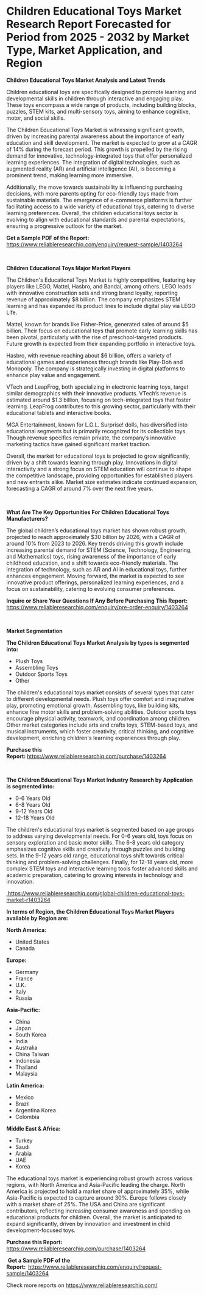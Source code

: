 <p><h1>Children Educational Toys Market Research Report Forecasted for Period from 2025 -  2032 by Market Type, Market Application, and Region</h1></p><p><strong>Children Educational Toys Market Analysis and Latest Trends</strong></p>
<p><p>Children educational toys are specifically designed to promote learning and developmental skills in children through interactive and engaging play. These toys encompass a wide range of products, including building blocks, puzzles, STEM kits, and multi-sensory toys, aiming to enhance cognitive, motor, and social skills.</p><p>The Children Educational Toys Market is witnessing significant growth, driven by increasing parental awareness about the importance of early education and skill development. The market is expected to grow at a CAGR of 14% during the forecast period. This growth is propelled by the rising demand for innovative, technology-integrated toys that offer personalized learning experiences. The integration of digital technologies, such as augmented reality (AR) and artificial intelligence (AI), is becoming a prominent trend, making learning more immersive.</p><p>Additionally, the move towards sustainability is influencing purchasing decisions, with more parents opting for eco-friendly toys made from sustainable materials. The emergence of e-commerce platforms is further facilitating access to a wide variety of educational toys, catering to diverse learning preferences. Overall, the children educational toys sector is evolving to align with educational standards and parental expectations, ensuring a progressive outlook for the market.</p></p>
<p><strong>Get a Sample PDF of the Report:&nbsp;</strong> <a href="https://www.reliableresearchiq.com/enquiry/request-sample/1403264?utm_campaign=114&utm_medium=2&utm_source=Github&utm_content=ia&utm_term=12012025&utm_id=children-educational-toys">https://www.reliableresearchiq.com/enquiry/request-sample/1403264</a></p>
<p>&nbsp;</p>
<p><strong>Children Educational Toys Major Market Players</strong></p>
<p><p>The Children's Educational Toys Market is highly competitive, featuring key players like LEGO, Mattel, Hasbro, and Bandai, among others. LEGO leads with innovative construction sets and strong brand loyalty, reporting revenue of approximately $8 billion. The company emphasizes STEM learning and has expanded its product lines to include digital play via LEGO Life.</p><p>Mattel, known for brands like Fisher-Price, generated sales of around $5 billion. Their focus on educational toys that promote early learning skills has been pivotal, particularly with the rise of preschool-targeted products. Future growth is expected from their expanding portfolio in interactive toys.</p><p>Hasbro, with revenue reaching about $6 billion, offers a variety of educational games and experiences through brands like Play-Doh and Monopoly. The company is strategically investing in digital platforms to enhance play value and engagement.</p><p>VTech and LeapFrog, both specializing in electronic learning toys, target similar demographics with their innovative products. VTech’s revenue is estimated around $1.3 billion, focusing on tech-integrated toys that foster learning. LeapFrog contributes to this growing sector, particularly with their educational tablets and interactive books.</p><p>MGA Entertainment, known for L.O.L. Surprise! dolls, has diversified into educational segments but is primarily recognized for its collectible toys. Though revenue specifics remain private, the company’s innovative marketing tactics have gained significant market traction.</p><p>Overall, the market for educational toys is projected to grow significantly, driven by a shift towards learning through play. Innovations in digital interactivity and a strong focus on STEM education will continue to shape the competitive landscape, providing opportunities for established players and new entrants alike. Market size estimates indicate continued expansion, forecasting a CAGR of around 7% over the next five years.</p></p>
<p>&nbsp;</p>
<p><strong>What Are The Key Opportunities For Children Educational Toys Manufacturers?</strong></p>
<p><p>The global children’s educational toys market has shown robust growth, projected to reach approximately $30 billion by 2026, with a CAGR of around 10% from 2023 to 2026. Key trends driving this growth include increasing parental demand for STEM (Science, Technology, Engineering, and Mathematics) toys, rising awareness of the importance of early childhood education, and a shift towards eco-friendly materials. The integration of technology, such as AR and AI in educational toys, further enhances engagement. Moving forward, the market is expected to see innovative product offerings, personalized learning experiences, and a focus on sustainability, catering to evolving consumer preferences.</p></p>
<p><strong>Inquire or Share Your Questions If Any Before Purchasing This Report:</strong> <a href="https://www.reliableresearchiq.com/enquiry/pre-order-enquiry/1403264?utm_campaign=114&utm_medium=2&utm_source=Github&utm_content=ia&utm_term=12012025&utm_id=children-educational-toys">https://www.reliableresearchiq.com/enquiry/pre-order-enquiry/1403264</a></p>
<p>&nbsp;</p>
<p><strong>Market Segmentation</strong></p>
<p><strong>The Children Educational Toys Market Analysis by types is segmented into:</strong></p>
<p><ul><li>Plush Toys</li><li>Assembling Toys</li><li>Outdoor Sports Toys</li><li>Other</li></ul></p>
<p><p>The children's educational toys market consists of several types that cater to different developmental needs. Plush toys offer comfort and imaginative play, promoting emotional growth. Assembling toys, like building kits, enhance fine motor skills and problem-solving abilities. Outdoor sports toys encourage physical activity, teamwork, and coordination among children. Other market categories include arts and crafts toys, STEM-based toys, and musical instruments, which foster creativity, critical thinking, and cognitive development, enriching children's learning experiences through play.</p></p>
<p><strong>Purchase this Report:&nbsp;</strong><a href="https://www.reliableresearchiq.com/purchase/1403264?utm_campaign=114&utm_medium=2&utm_source=Github&utm_content=ia&utm_term=12012025&utm_id=children-educational-toys">https://www.reliableresearchiq.com/purchase/1403264</a></p>
<p>&nbsp;</p>
<p><strong>The Children Educational Toys Market Industry Research by Application is segmented into:</strong></p>
<p><ul><li>0-6 Years Old</li><li>6-8 Years Old</li><li>9-12 Years Old</li><li>12-18 Years Old</li></ul></p>
<p><p>The children's educational toys market is segmented based on age groups to address varying developmental needs. For 0-6 years old, toys focus on sensory exploration and basic motor skills. The 6-8 years old category emphasizes cognitive skills and creativity through puzzles and building sets. In the 9-12 years old range, educational toys shift towards critical thinking and problem-solving challenges. Finally, for 12-18 years old, more complex STEM toys and interactive learning tools foster advanced skills and academic preparation, catering to growing interests in technology and innovation.</p></p>
<p><a href="https://www.reliableresearchiq.com/global-children-educational-toys-market-r1403264?utm_campaign=114&utm_medium=2&utm_source=Github&utm_content=ia&utm_term=12012025&utm_id=children-educational-toys">&nbsp;https://www.reliableresearchiq.com/global-children-educational-toys-market-r1403264</a></p>
<p><strong>In terms of Region, the Children Educational Toys Market Players available by Region are:</strong></p>
<p>
    <p> <strong> North America: </strong>
        <ul>
            <li>United States</li>
            <li>Canada</li>
        </ul>
        </p> 
    <p> <strong> Europe: </strong>
        <ul>
            <li>Germany</li>
            <li>France</li>
            <li>U.K.</li>
            <li>Italy</li>
            <li>Russia</li>
        </ul>
        </p> 
    <p> <strong> Asia-Pacific: </strong>
        <ul>
            <li>China</li>
            <li>Japan</li>
            <li>South Korea</li>
            <li>India</li>
            <li>Australia</li>
            <li>China Taiwan</li>
            <li>Indonesia</li>
            <li>Thailand</li>
            <li>Malaysia</li>
        </ul>
        </p> 
    <p> <strong> Latin America: </strong>
        <ul>
            <li>Mexico</li>
            <li>Brazil</li>
            <li>Argentina Korea</li>
            <li>Colombia</li>
        </ul>
        </p> 
    <p> <strong> Middle East & Africa: </strong>
        <ul>
            <li>Turkey</li>
            <li>Saudi</li>
            <li>Arabia</li>
            <li>UAE</li>
            <li>Korea</li>
        </ul>
    </p>
    </p>
<p><p>The educational toys market is experiencing robust growth across various regions, with North America and Asia-Pacific leading the charge. North America is projected to hold a market share of approximately 35%, while Asia-Pacific is expected to capture around 30%. Europe follows closely with a market share of 25%. The USA and China are significant contributors, reflecting increasing consumer awareness and spending on educational products for children. Overall, the market is anticipated to expand significantly, driven by innovation and investment in child development-focused toys.</p></p>
<p><strong>Purchase this Report: </strong><a href="https://www.reliableresearchiq.com/purchase/1403264?utm_campaign=114&utm_medium=2&utm_source=Github&utm_content=ia&utm_term=12012025&utm_id=children-educational-toys">https://www.reliableresearchiq.com/purchase/1403264</a></p>
<p>&nbsp;<strong>Get a Sample PDF of the Report:&nbsp;&nbsp;</strong><a href="https://www.reliableresearchiq.com/enquiry/request-sample/1403264?utm_campaign=114&utm_medium=2&utm_source=Github&utm_content=ia&utm_term=12012025&utm_id=children-educational-toys">https://www.reliableresearchiq.com/enquiry/request-sample/1403264</a></p>
<p><strong></strong></p>
<p>Check more reports on <a href="https://www.reliableresearchiq.com/?utm_campaign=114&utm_medium=2&utm_source=Github&utm_content=ia&utm_term=12012025&utm_id=children-educational-toys">https://www.reliableresearchiq.com/</a></p>